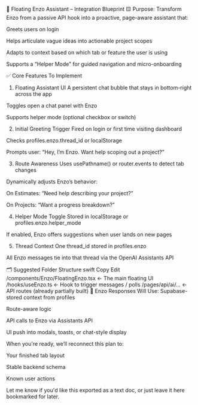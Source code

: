 🧠 Floating Enzo Assistant – Integration Blueprint
🟨 Purpose:
Transform Enzo from a passive API hook into a proactive, page-aware assistant that:

Greets users on login

Helps articulate vague ideas into actionable project scopes

Adapts to context based on which tab or feature the user is using

Supports a “Helper Mode” for guided navigation and micro-onboarding

✅ Core Features To Implement
1. Floating Assistant UI
A persistent chat bubble that stays in bottom-right across the app

Toggles open a chat panel with Enzo

Supports helper mode (optional checkbox or switch)

2. Initial Greeting Trigger
Fired on login or first time visiting dashboard

Checks profiles.enzo.thread_id or localStorage

Prompts user: “Hey, I’m Enzo. Want help scoping out a project?”

3. Route Awareness
Uses usePathname() or router.events to detect tab changes

Dynamically adjusts Enzo’s behavior:

On Estimates: “Need help describing your project?”

On Projects: “Want a progress breakdown?”

4. Helper Mode Toggle
Stored in localStorage or profiles.enzo.helper_mode

If enabled, Enzo offers suggestions when user lands on new pages

5. Thread Context
One thread_id stored in profiles.enzo

All Enzo messages tie into that thread via the OpenAI Assistants API

🗂️ Suggested Folder Structure
swift
Copy
Edit
/components/Enzo/FloatingEnzo.tsx     ← The main floating UI
/hooks/useEnzo.ts                     ← Hook to trigger messages / polls
/pages/api/ai/...                     ← API routes (already partially built)
🔧 Enzo Responses Will Use:
Supabase-stored context from profiles

Route-aware logic

API calls to Enzo via Assistants API

UI push into modals, toasts, or chat-style display

When you're ready, we’ll reconnect this plan to:

Your finished tab layout

Stable backend schema

Known user actions

Let me know if you'd like this exported as a text doc, or just leave it here bookmarked for later.